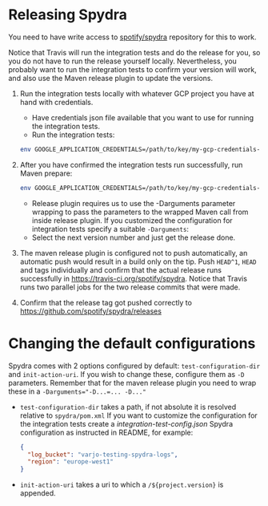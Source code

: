 # Releasing Spydra

You need to have write access to [spotify/spydra](https://github.com/spotify/spydra) repository
for this to work.

Notice that Travis will run the integration tests and do the release for you,
so you do not have to run the release yourself locally. Nevertheless, you probably
want to run the integration tests to confirm your version will work, and also
use the Maven release plugin to update the versions.

1) Run the integration tests locally with whatever GCP project you have at hand with credentials.
   * Have credentials json file available that you want to use for running the integration tests.
   * Run the integration tests:
    ```bash
    env GOOGLE_APPLICATION_CREDENTIALS=/path/to/key/my-gcp-credentials-key.json mvn clean install
    ```

2) After you have confirmed the integration tests run successfully, run Maven prepare:
   ```bash
   env GOOGLE_APPLICATION_CREDENTIALS=/path/to/key/my-gcp-credentials-key.json mvn release:prepare
   ```
   * Release plugin requires us to use the -Darguments parameter wrapping to pass the parameters
     to the wrapped Maven call from inside release plugin. If you customized the configuration for
     integration tests specify a suitable `-Darguments`:
   * Select the next version number and just get the release done.

3) The maven release plugin is configured not to push automatically, an automatic push would result
   in a build only on the tip. Push `HEAD^1`, `HEAD` and tags individually and confirm that the
   actual release runs successfully in https://travis-ci.org/spotify/spydra. Notice that Travis
   runs two parallel jobs for the two release commits that were made.

4) Confirm that the release tag got pushed correctly to https://github.com/spotify/spydra/releases

# Changing the default configurations

Spydra comes with 2 options configured by default: `test-configuration-dir` and `init-action-uri`.
If you wish to change these, configure them as `-D` parameters. Remember that for the maven release
plugin you need to wrap these in a `-Darguments="-D...=... -D..."`
* `test-configuration-dir` takes a path, if not absolute it is resolved relative to `spydra/pom.xml`
  If you want to customize the configuration for the integration tests create a
  *integration-test-config.json* Spydra configuration as instructed in README, for example:
  ```json
  {
    "log_bucket": "varjo-testing-spydra-logs",
    "region": "europe-west1"
  }
  ```
* `init-action-uri` takes a uri to which a `/${project.version}` is appended.


